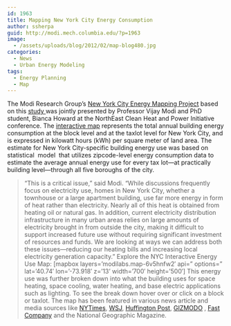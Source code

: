 ```yaml
---
id: 1963
title: Mapping New York City Energy Consumption
author: ssherpa
guid: http://modi.mech.columbia.edu/?p=1963
image:
  - /assets/uploads/blog/2012/02/map-blog480.jpg
categories:
  - News
  - Urban Energy Modeling
tags:
  - Energy Planning
  - Map
---
```

The Modi Research Group&#8217;s [New York City Energy Mapping Project][1] based on this [study ][2]was jointly presented by Professor Vijay Modi and PhD student, Bianca Howard at the NorthEast Clean Heat and Power Initiative conference. The [interactive map][3] represents the total annual building energy consumption at the block level and at the taxlot level for New York City<!--more-->, and is expressed in kilowatt hours (kWh) per square meter of land area. The estimate for New York City-specific building energy use was based on statistical  model  that utilizes zipcode-level energy consumption data to estimate the average annual energy use for every tax lot—at practically building level—through all five boroughs of the city. 

> “This is a critical issue,” said Modi. “While discussions frequently focus on electricity use, homes in New York City, whether a townhouse or a large apartment building, use far more energy in form of heat rather than electricity. Nearly all of this heat is obtained from heating oil or natural gas. In addition, current electricity distribution infrastructure in many urban areas relies on large amounts of electricity brought in from outside the city, making it difficult to support increased future use without requiring significant investment of resources and funds. We are looking at ways we can address both these issues—reducing our heating bills and increasing local electricity generation capacity.” Explore the NYC Interactive Energy Use Map: [mapbox layers=&#8217;modilabs.map-6v5hnfw2&#8242; api=&#8221; options=&#8221; lat=&#8217;40.74&#8242; lon=&#8217;-73.918&#8242; z=&#8217;13&#8217; width=&#8217;700&#8242; height=&#8217;500&#8242;] This energy use was further broken down into what the building uses for space heating, space cooling, water heating, and base electric applications such as lighting. To see the break down hover over or click on a block or taxlot. The map has been featured in various news article and media sources like [NYTimes][4], [WSJ][5], [Huffington Post][6], [GIZMODO][7] , [Fast Company][8] and the National Geographic Magazine.

 [1]: http://modi.mech.columbia.edu/nycenergy
 [2]: http://www.sciencedirect.com/science/article/pii/S037877881100524X
 [3]: http://modi.mech.columbia.edu/nycenergy/
 [4]: http://green.blogs.nytimes.com/2012/01/31/is-your-building-gobbling-energy/
 [5]: http://blogs.wsj.com/metropolis/2012/02/01/new-york-city-energy-use-all-over-the-map/
 [6]: http://www.huffingtonpost.com/2012/02/02/new-york-city-energy-interactive-map_n_1249856.html
 [7]: http://gizmodo.com/5882542/new-york-citys-energy-consumption-mapped-out-building+by+building
 [8]: http://www.fastcodesign.com/1669351/a-mind-blowing-map-of-energy-consumption-in-every-single-nyc-building